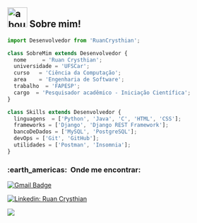 

## <img width="45" alt="about" src="https://raw.github.com/elizarov/elizarov/master/about.png"> Sobre mim!

```js
import Desenvolvedor from 'RuanCrysthian';

class SobreMim extends Desenvolvedor {
  nome     = 'Ruan Crysthian';
  universidade = 'UFSCar';
  curso   = 'Ciência da Computação';
  area    = 'Engenharia de Software';
  trabalho  = 'FAPESP';
  cargo  = 'Pesquisador acadêmico - Iniciação Científica';
}

class Skills extends Desenvolvedor {
  linguagens  = ['Python', 'Java', 'C', 'HTML', 'CSS'];
  frameworks = ['Django', 'Django REST Framework'];
  bancoDeDados = ['MySQL', 'PostgreSQL'];
  devOps = ['Git', 'GitHub'];
  utilidades = ['Postman', 'Insomnia'];
}
```

<h3> :earth_americas: &nbsp;Onde me encontrar: </h3> 

[![Gmail Badge](https://img.shields.io/badge/-ruanlima155@gmail.com-006bed?style=flat-square&logo=Gmail&logoColor=white&link=mailto:ruanlima155@gmail.com)](mailto:joao.fidelis@estudante.ufscar.br)

[![Linkedin: Ruan Crysthian](https://img.shields.io/badge/-Ruan_Crysthian-blue?style=flat-square&logo=Linkedin&logoColor=white&link=https://www.linkedin.com/in/ruan-crysthian/)](https://www.linkedin.com/in/ruan-crysthian/)

![](https://komarev.com/ghpvc/?username=RuanCrysthian&color=006bed)
